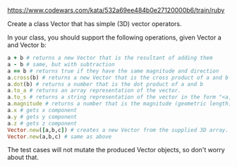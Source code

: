 https://www.codewars.com/kata/532a69ee484b0e27120000b6/train/ruby

Create a class Vector that has simple (3D) vector operators.

In your class, you should support the following operations, given Vector a and Vector b:

```ruby
a + b # returns a new Vector that is the resultant of adding them
a - b # same, but with subtraction
a == b # returns true if they have the same magnitude and direction
a.cross(b) # returns a new Vector that is the cross product of a and b
a.dot(b) # returns a number that is the dot product of a and b
a.to_a # returns an array representation of the vector.
a.to_s # returns a string representation of the vector in the form "<a, b, c>"
a.magnitude # returns a number that is the magnitude (geometric length) of vector a.
a.x # gets x component
a.y # gets y component
a.z # gets z component
Vector.new([a,b,c]) # creates a new Vector from the supplied 3D array.
Vector.new(a,b,c) # same as above
```

The test cases will not mutate the produced Vector objects, so don't worry about that.

